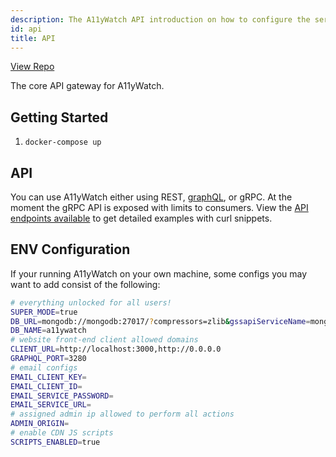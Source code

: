 ```yaml
---
description: The A11yWatch API introduction on how to configure the service.
id: api
title: API
---
```


[View Repo](https://github.com/A11yWatch/a11ywatch-core)

The core API gateway for A11yWatch.

## Getting Started

1. `docker-compose up`

## API

You can use A11yWatch either using REST, [graphQL](https://a11ywatch.com/playground), or gRPC. At the moment the gRPC API is exposed with limits to consumers.
View the [API endpoints available](https://a11ywatch.com/api-info) to get detailed examples with curl snippets.

## ENV Configuration

If your running A11yWatch on your own machine, some configs you may want to add consist of the following:

```sh
# everything unlocked for all users!
SUPER_MODE=true
DB_URL=mongodb://mongodb:27017/?compressors=zlib&gssapiServiceName=mongodb
DB_NAME=a11ywatch
# website front-end client allowed domains
CLIENT_URL=http://localhost:3000,http://0.0.0.0
GRAPHQL_PORT=3280
# email configs
EMAIL_CLIENT_KEY=
EMAIL_CLIENT_ID=
EMAIL_SERVICE_PASSWORD=
EMAIL_SERVICE_URL=
# assigned admin ip allowed to perform all actions
ADMIN_ORIGIN=
# enable CDN JS scripts
SCRIPTS_ENABLED=true
```
